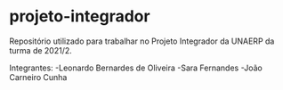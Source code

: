 # projeto-integrador
Repositório utilizado para trabalhar no Projeto Integrador da UNAERP da turma de 2021/2.

Integrantes:
-Leonardo Bernardes de Oliveira
-Sara Fernandes
-João Carneiro Cunha
